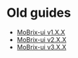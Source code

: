 # Old guides

- [MoBrix-ui v1.X.X](https://cianciarusocataldo.github.io/mobrix-ui/docs/old-guides/README_v1)
- [MoBrix-ui v2.X.X](https://cianciarusocataldo.github.io/mobrix-ui/docs/old-guides/README_v2)
- [MoBrix-ui v3.X.X](https://cianciarusocataldo.github.io/mobrix-ui/docs/old-guides/V3/README_v3)
